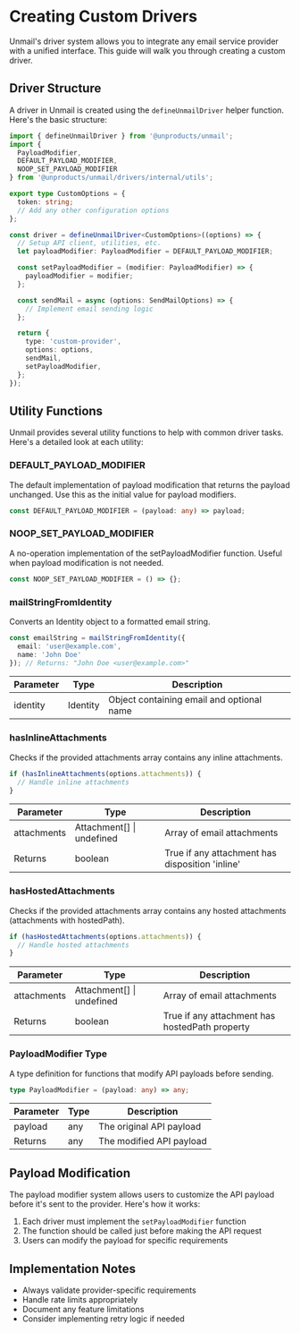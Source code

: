 # Creating Custom Drivers

Unmail's driver system allows you to integrate any email service provider with a unified interface. This guide will walk you through creating a custom driver.

## Driver Structure

A driver in Unmail is created using the `defineUnmailDriver` helper function. Here's the basic structure:

```typescript
import { defineUnmailDriver } from '@unproducts/unmail';
import {
  PayloadModifier,
  DEFAULT_PAYLOAD_MODIFIER,
  NOOP_SET_PAYLOAD_MODIFIER
} from '@unproducts/unmail/drivers/internal/utils';

export type CustomOptions = {
  token: string;
  // Add any other configuration options
};

const driver = defineUnmailDriver<CustomOptions>((options) => {
  // Setup API client, utilities, etc.
  let payloadModifier: PayloadModifier = DEFAULT_PAYLOAD_MODIFIER;

  const setPayloadModifier = (modifier: PayloadModifier) => {
    payloadModifier = modifier;
  };

  const sendMail = async (options: SendMailOptions) => {
    // Implement email sending logic
  };

  return {
    type: 'custom-provider',
    options: options,
    sendMail,
    setPayloadModifier,
  };
});
```

## Utility Functions

Unmail provides several utility functions to help with common driver tasks. Here's a detailed look at each utility:

### DEFAULT_PAYLOAD_MODIFIER

The default implementation of payload modification that returns the payload unchanged. Use this as the initial value for payload modifiers.

```typescript
const DEFAULT_PAYLOAD_MODIFIER = (payload: any) => payload;
```

### NOOP_SET_PAYLOAD_MODIFIER

A no-operation implementation of the setPayloadModifier function. Useful when payload modification is not needed.

```typescript
const NOOP_SET_PAYLOAD_MODIFIER = () => {};
```

### mailStringFromIdentity

Converts an Identity object to a formatted email string.

```typescript
const emailString = mailStringFromIdentity({
  email: 'user@example.com',
  name: 'John Doe'
}); // Returns: "John Doe <user@example.com>"
```

| Parameter | Type | Description |
|-----------|------|-------------|
| identity | Identity | Object containing email and optional name |

### hasInlineAttachments

Checks if the provided attachments array contains any inline attachments.

```typescript
if (hasInlineAttachments(options.attachments)) {
  // Handle inline attachments
}
```

| Parameter | Type | Description |
|-----------|------|-------------|
| attachments | Attachment[] \| undefined | Array of email attachments |
| Returns | boolean | True if any attachment has disposition 'inline' |

### hasHostedAttachments

Checks if the provided attachments array contains any hosted attachments (attachments with hostedPath).

```typescript
if (hasHostedAttachments(options.attachments)) {
  // Handle hosted attachments
}
```

| Parameter | Type | Description |
|-----------|------|-------------|
| attachments | Attachment[] \| undefined | Array of email attachments |
| Returns | boolean | True if any attachment has hostedPath property |

### PayloadModifier Type

A type definition for functions that modify API payloads before sending.

```typescript
type PayloadModifier = (payload: any) => any;
```

| Parameter | Type | Description |
|-----------|------|-------------|
| payload | any | The original API payload |
| Returns | any | The modified API payload |

## Payload Modification

The payload modifier system allows users to customize the API payload before it's sent to the provider. Here's how it works:

1. Each driver must implement the `setPayloadModifier` function
2. The function should be called just before making the API request
3. Users can modify the payload for specific requirements

## Implementation Notes

- Always validate provider-specific requirements
- Handle rate limits appropriately
- Document any feature limitations
- Consider implementing retry logic if needed
